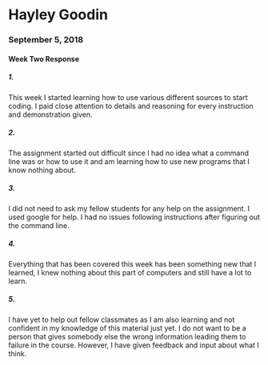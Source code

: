 # Hayley Goodin
### September 5, 2018
#### Week Two Response

##### 1.
This week I started learning how to use various different sources to start coding. I paid close attention to details and reasoning for every instruction and demonstration given.
##### 2.
The assignment started out difficult since I had no idea what a command line was or how to use it and am learning how to use new programs that I know nothing about.

##### 3.
I did not need to ask my fellow students for any help on the assignment. I used google for help. I had no issues following instructions after figuring out the command line.

##### 4.
Everything that has been covered this week has been something new that I learned, I knew nothing about this part of computers and still have a lot to learn.

##### 5.
I have yet to help out fellow classmates as I am also learning and not confident in my knowledge of this material just yet. I do not want to be a person that gives somebody else the wrong information leading them to failure in the course. However, I have given feedback and input about what I think.

